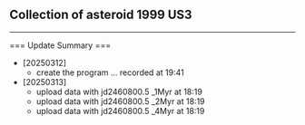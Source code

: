 ## Collection of asteroid 1999 US3
* * *
=== Update Summary ===
- [20250312]
  - create the program ... recorded at 19:41
- [20250313]
  - upload data with jd2460800.5 _1Myr at 18:19
  - upload data with jd2460800.5 _2Myr at 18:19
  - upload data with jd2460800.5 _4Myr at 18:19
